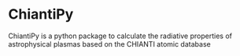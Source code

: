 # ChiantiPy
ChiantiPy is a python package to calculate the radiative properties of astrophysical plasmas based on the CHIANTI atomic database
